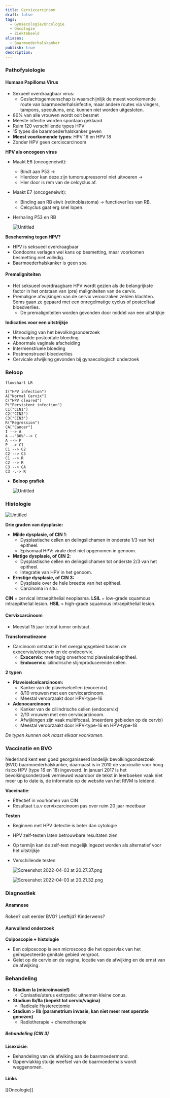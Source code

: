 ```yaml
---
title: Cervixcarcinoom
draft: false
tags:
  - Gynaecologie/Oncologie
  - Oncologie
  - Ziektebeeld
aliases:
  - Baarmoederhalskanker
publish: true
description:
---
```



### Pathofysiologie

#### Humaan Papilloma Virus

- Sexueel overdraagbaar virus:
    - Geslachtsgemeenschap is waarschijnlijk de meest voorkomende route van baarmoederhalsinfectie, maar andere routes via vingers, tampons, speculums, enz. kunnen niet worden uitgesloten.
- 80% van alle vrouwen wordt ooit besmet
- Meeste infectie worden spontaan geklaard
- Ruim 120 verschillende types HPV
- 15 types die baarmoederhalskanker geven
- **Meest voorkomende types**: HPV 16 en HPV 18
- Zonder HPV geen cercixcarcinoom

**HPV als oncogeen virus**

- Maakt E6 (oncogeneiwit):
    - Bindt aan P53 →
    - Hierdoor kan deze zijn tumorsupressorrol niet uitvoeren →
    - Hier door is rem van de celcyclus af.
- Maakt E7 (oncogeneiwit):
    - Binding aan RB eiwit (retinoblastoma) → functieverlies van RB.
    - Celcyclus gaat erg snel lopen.
- Herhaling P53 en RB
    
    ![Untitled](Untitled%2019.png)
    

**Bescherming tegen HPV?**

- HPV is seksueel overdraagbaar
- Condooms verlagen wel kans op besmetting, maar voorkomen besmetting niet volledig.
- Baarmoederhalskanker is geen soa

#### Premaligniteiten

- Het seksueel overdraagbare HPV wordt gezien als de belangrijkste factor in het ontstaan van (pre) maligniteiten van de cervix.
- Premaligne afwijkingen van de cervix veroorzaken zelden klachten. Soms gaan ze gepaard met een onregelmatige cyclus of postcoïtaal bloedverlies.
    - De premaligniteiten worden gevonden door middel van een uitstrijkje

**Indicaties voor een uitstrijkje**

- Uitnodiging van het bevolkingsonderzoek
- Herhaalde postcoïtale bloeding
- Abnormale vaginale afscheiding
- Intermenstruele bloeding
- Postmenstrueel bloedverlies
- Cervicale afwijking gevonden bij gynaecologisch onderzoek

### Beloop

```mermaid
flowchart LR

I("HPV infection")
A["Normal Cervix"] 
C("HPV cleared")
P("Persistent infection")
C1("CIN1")
C2("CIN2")
C3("CIN3")
R("Regression")
CA["Cancer"]
I --> A
A --"80%"--> C
A --> P
P --> C1
C1 --> C2
C2 --> C3
C1 --> R
C2 --> R
C3 --> CA
C3 -.-> R
```

- **Beloop grafiek**
    
    ![Untitled](Untitled%201%2015.png)
    

### Histologie

![Untitled](Untitled%202%209.png)

**Drie graden van dysplasie:**

- **Milde dysplasie, of CIN 1**:
    - Dysplastische cellen en delingslichamen in onderste 1/3 van het epitheel.
    - Episomaal HPV: virale deel niet opgenomen in genoom.
- **Matige dysplasie, of CIN 2**:
    - Dysplastische cellen en delingslichamen tot onderste 2/3 van het epitheel.
    - Integratie van HPV in het genoom.
- **Ernstige dysplasie, of CIN 3:**
    - Dysplasie over de hele breedte van het epitheel.
    - Carcinoma in situ.

**CIN** = cervical intraepithelial neoplasma.
**LSIL** = low-grade squamous intraepithelial lesion.
**HSIL** = high-grade squamous intraepithelial lesion.

#### Cervixcarcinoom

- Meestal 15 jaar totdat tumor ontstaat.

**Transformatiezone**

- Carcinoom ontstaat in het overgangsgebied tussen de exocervix/etocervix en de endocervix.
    - **Exocervix**: meerlagig onverhoornd plaveiselcelepitheel.
    - **Endocervix**: cilindrische slijmproducerende cellen.

**2 typen**

- **Plaveiselcelcarcinoom:**
    - Kanker van de plaveiselcellen (exocervix).
    - 8/10 vrouwen met een cervixcarcinoom.
    - Meestal veroorzaakt door HPV-type-16
- **Adenocarcinoom**
    - Kanker van de cillindrische cellen (endocervix)
    - 2/10 vrouwen met een cervixcarcinoom.
    - Afwijkingen zijn vaak multifocaal. (meerdere gebieden op de cervix)
    - Meestal veroorzaakt door HPV-type-16 en HPV-type-18

*De typen kunnen ook naast elkaar voorkomen.* 

### Vaccinatie en BVO

Nederland kent een goed georganiseerd landelijk bevolkingsonderzoek (BVO) baarmoederhalskanker, daarnaast is in 2010 de vaccinatie voor hoog risico HPV (type 16 en 18) ingevoerd. In januari 2017 is het bevolkingsonderzoek vernieuwd waardoor de tekst in leerboeken vaak niet meer up to date is, de informatie op de website van het RIVM is leidend.

**Vaccinatie**:
- Effectief in voorkomen van CIN
- Resultaat t.a.v cervixcarcinoom pas over ruim 20 jaar meetbaar

**Testen**
- Beginnen met HPV detectie is beter dan cytologie
- HPV zelf-testen laten betrouwbare resultaten zien
- Op termijn kan de zelf-test mogelijk ingezet worden als alternatief voor het uitstrijkje
- Verschillende testen
    
    ![Screenshot 2022-04-03 at 20.27.37.png](Screenshot_2022-04-03_at_20.27.37.png)
    
    ![Screenshot 2022-04-03 at 20.21.32.png](Screenshot_2022-04-03_at_20.21.32.png)
    

### Diagnostiek

#### Anamnese

Roken? ooit eerder BVO? Leeftijd? Kinderwens?

#### Aanvullend onderzoek

**Colposcopie + histologie**

- Een colposcoop is een  microscoop die het oppervlak van het geïnspecteerde genitale gebied vergroot.
- Gelet op de cervix en de vagina, locatie van de afwijking en de ernst van de afwijking.

### Behandeling

- **Stadium Ia (microinvasief)**
	- Conisatie/uterus extirpatie: uitnemen kleine conus.
- **Stadium Ib/IIa (bepekt tot cervix/vagina)**
	- Radicale Hysterectomie
- **Stadium > IIb (parametrium invasie, kan niet meer met operatie genezen)**
	- Radiotherapie + chemotherapie

##### Behandeling (CIN 3)
**Lisexcisie**:
- Behandeling van de afwiking aan de baarmoedermond. 
- Oppervlakkig stukje weefsel van de baarmoederhals wordt weggenomen.


#### Links
[[Oncologie]]
